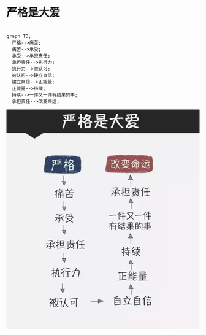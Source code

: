 # 严格是大爱

```mermaid

graph TD;
  严格-->痛苦;
  痛苦-->承受;
  承受-->承担责任;
  承担责任-->执行力;
  执行力-->被认可;
  被认可-->建立自信;
  建立自信-->正能量;
  正能量-->持续;
  持续-->一件又一件有结果的事;
  承担责任-->改变命运;

```


![](strictness_is_big_love.jpeg)